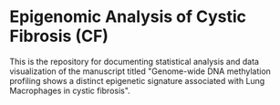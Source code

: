# Epigenomic Analysis of Cystic Fibrosis (CF)

This is the repository for documenting statistical analysis and data visualization of the manuscript titled "Genome-wide DNA methylation profiling shows a distinct epigenetic signature associated with Lung Macrophages in cystic fibrosis". 
